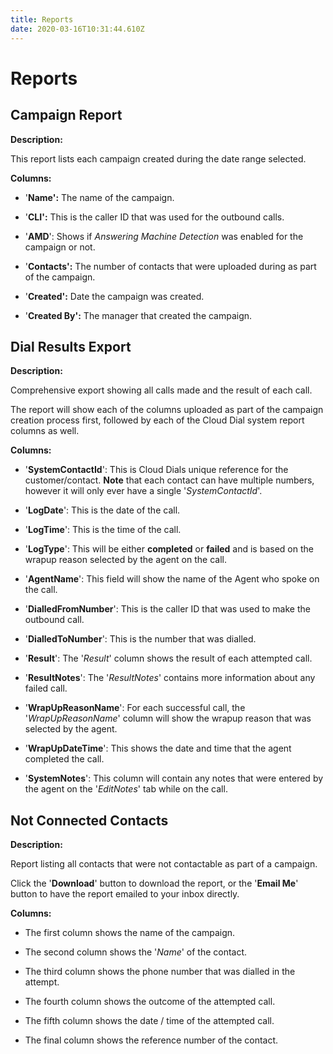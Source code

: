 ```yaml
---
title: Reports
date: 2020-03-16T10:31:44.610Z
---
```

# Reports

## Campaign Report

**Description:** 

This report lists each campaign created during the date range selected.

**Columns:**

* '**Name':** The name of the campaign.

* '**CLI':** This is the caller ID that was used for the outbound calls.

* '**AMD**': Shows if _Answering Machine Detection_ was enabled for the campaign or not.

* '**Contacts':** The number of contacts that were uploaded during as part of the campaign.

* '**Created':** Date the campaign was created.

* '**Created By':** The manager that created the campaign.



## Dial Results Export

**Description:** 

Comprehensive export showing all calls made and the result of each call.

The report will show each of the columns uploaded as part of the campaign creation process first, followed by each of the Cloud Dial system report columns as well.

**Columns:**

* '**SystemContactId**': This is Cloud Dials unique reference for the customer/contact. **Note** that each contact can have multiple numbers, however it will only ever have a single '*SystemContactId*'.


* '**LogDate**': This is the date of the call.
* '**LogTime**': This is the time of the call.
* '**LogType**': This will be either **completed** or **failed** and is based on the wrapup reason selected by the agent on the call.
* '**AgentName**': This field will show the name of the Agent who spoke on the call.
* '**DialledFromNumber**': This is the caller ID that was used to make the outbound call.
* '**DialledToNumber**': This is the number that was dialled.
* '**Result**': The '*Result*' column shows the result of each attempted call.
* '**ResultNotes**': The '*ResultNotes*' contains more information about any failed call.
* '**WrapUpReasonName**': For each successful call, the '*WrapUpReasonName*' column will show the wrapup reason that was selected by the agent.
* '**WrapUpDateTime**': This shows the date and time that the agent completed the call.
* '**SystemNotes**': This column will contain any notes that were entered by the agent on the '*EditNotes*' tab while on the call.

## Not Connected Contacts

**Description:** 

Report listing all contacts that were not contactable as part of a campaign.

Click the '**Download**' button to download the report, or the '**Email Me**' button to have the report emailed to your inbox directly.

**Columns:**

* The first column shows the name of the campaign.

* The second column shows the '_Name_' of the contact.

* The third column shows the phone number that was dialled in the attempt.

* The fourth column shows the outcome of the attempted call.

* The fifth column shows the date / time of the attempted call.

* The final column shows the reference number of the contact.

